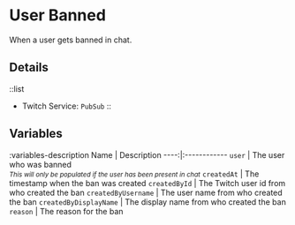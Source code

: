 # User Banned
When a user gets banned in chat.

## Details
::list
- Twitch Service: `PubSub`
::

## Variables
:variables-description
Name | Description
----:|:------------
`user` | The user who was banned <br> <small>*This will only be populated if the user has been present in chat*</small>
`createdAt` | The timestamp when the ban was created
`createdById` | The Twitch user id from who created the ban 
`createdByUsername` | The user name from who created the ban
`createdByDisplayName` | The display name from who created the ban
`reason` | The reason for the ban